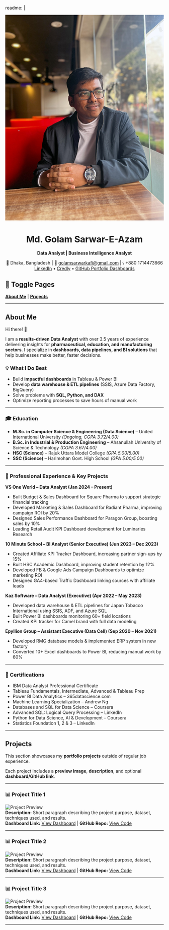 readme: |
  <div align="center">

  ![Profile Image](images/1000014598.jpg)

  # Md. Golam Sarwar-E-Azam  
  **Data Analyst | Business Intelligence Analyst**  

  📍 Dhaka, Bangladesh | 📧 golamsarwarkafi@gmail.com | 📞 +880 1714473666  
  [LinkedIn](https://www.linkedin.com/in/golam-sarwar-e-azam) • [Credly](https://www.credly.com/users/md-golam-sarwar-e-azam) • [GitHub Portfolio Dashboards](https://github.com/Md-GolamSarwar-E-Azam/Portfolio-Dashboard-PDF-Files)  

  </div>

  ## 🔀 Toggle Pages  
  [**About Me**](#about-me) | [**Projects**](#projects)  

  ---

  ## About Me  

  Hi there! 👋  

  I am a **results-driven Data Analyst** with over 3.5 years of experience delivering insights for **pharmaceutical, education, and manufacturing sectors**. I specialize in **dashboards, data pipelines, and BI solutions** that help businesses make better, faster decisions.  

  ### 💡 What I Do Best  
  - Build **impactful dashboards** in Tableau & Power BI  
  - Develop **data warehouse & ETL pipelines** (SSIS, Azure Data Factory, BigQuery)  
  - Solve problems with **SQL, Python, and DAX**  
  - Optimize reporting processes to save hours of manual work  

  ---

  ### 🎓 Education  
  - **M.Sc. in Computer Science & Engineering (Data Science)** – United International University *(Ongoing, CGPA 3.72/4.00)*  
  - **B.Sc. in Industrial & Production Engineering** – Ahsanullah University of Science & Technology *(CGPA 3.67/4.00)*  
  - **HSC (Science)** – Rajuk Uttara Model College *(GPA 5.00/5.00)*  
  - **SSC (Science)** – Harimohan Govt. High School *(GPA 5.00/5.00)*  

  ---

  ### 💼 Professional Experience & Key Projects  

  **VS One World – Data Analyst (Jan 2024 – Present)**  
  - Built Budget & Sales Dashboard for Square Pharma to support strategic financial tracking  
  - Developed Marketing & Sales Dashboard for Radiant Pharma, improving campaign ROI by 20%  
  - Designed Sales Performance Dashboard for Paragon Group, boosting sales by 10%  
  - Leading Retail Audit KPI Dashboard development for Luminaries Research  

  **10 Minute School – BI Analyst (Senior Executive) (Jun 2023 – Dec 2023)**  
  - Created Affiliate KPI Tracker Dashboard, increasing partner sign-ups by 15%  
  - Built HSC Academic Dashboard, improving student retention by 12%  
  - Developed FB & Google Ads Campaign Dashboards to optimize marketing ROI  
  - Designed GA4-based Traffic Dashboard linking sources with affiliate leads  

  **Kaz Software – Data Analyst (Executive) (Apr 2022 – May 2023)**  
  - Developed data warehouse & ETL pipelines for Japan Tobacco International using SSIS, ADF, and Azure SQL  
  - Built Power BI dashboards monitoring 60+ field locations  
  - Created KPI tracker for Camel brand with full data modeling  

  **Epyllion Group – Assistant Executive (Data Cell) (Sep 2020 – Nov 2021)**  
  - Developed RMG database models & implemented ERP system in new factory  
  - Converted 10+ Excel dashboards to Power BI, reducing manual work by 60%  

  ---

  ### 📜 Certifications  
  - IBM Data Analyst Professional Certificate  
  - Tableau Fundamentals, Intermediate, Advanced & Tableau Prep  
  - Power BI Data Analytics – 365datascience.com  
  - Machine Learning Specialization – Andrew Ng  
  - Databases and SQL for Data Science – Coursera  
  - Advanced SQL: Logical Query Processing – LinkedIn  
  - Python for Data Science, AI & Development – Coursera  
  - Statistics Foundation 1, 2 & 3 – LinkedIn  

  ---

  ## Projects  

  This section showcases my **portfolio projects** outside of regular job experience.  

  Each project includes a **preview image**, **description**, and optional **dashboard/GitHub link**.  

  ---

  ### 📊 Project Title 1  
  ![Project Preview](image_link_here)  
  **Description:** Short paragraph describing the project purpose, dataset, techniques used, and results.  
  **Dashboard Link:** [View Dashboard](dashboard_link_here) | **GitHub Repo:** [View Code](github_repo_link_here)  

  ---

  ### 📊 Project Title 2  
  ![Project Preview](image_link_here)  
  **Description:** Short paragraph describing the project purpose, dataset, techniques used, and results.  
  **Dashboard Link:** [View Dashboard](dashboard_link_here) | **GitHub Repo:** [View Code](github_repo_link_here)  

  ---

  ### 📊 Project Title 3  
  ![Project Preview](image_link_here)  
  **Description:** Short paragraph describing the project purpose, dataset, techniques used, and results.  
  **Dashboard Link:** [View Dashboard](dashboard_link_here) | **GitHub Repo:** [View Code](github_repo_link_here)  

  ---
